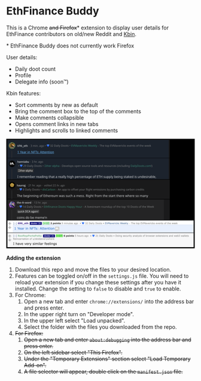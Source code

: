 # EthFinance Buddy

This is a Chrome ~~and Firefox~~* extension to display user details for EthFinance contributors on old/new Reddit and [Kbin](https://kbin.social/m/ethfinance/).

\* EthFinance Buddy does not currently work Firefox

User details:
- Daily doot count
- Profile
- Delegate info (soon™)

Kbin features:
- Sort comments by new as default
- Bring the comment box to the top of the comments
- Make comments collapsible
- Opens comment links in new tabs
- Highlights and scrolls to linked comments


<img src="img/example.png" width="800px">


**Adding the extension**

1. Download this repo and move the files to your desired location.
1. Features can be toggled on/off in the `settings.js` file. You will need to reload your extension if you change these settings after you have it installed. Change the setting to `false` to disable and `true` to enable.
1. For Chrome:
	1. Open a new tab and enter `chrome://extensions/` into the address bar and press enter.
	1. In the upper right turn on "Developer mode".
	1. In the upper left select "Load unpacked".
	1. Select the folder with the files you downloaded from the repo.
1. ~~For Firefox:~~
	1. ~~Open a new tab and enter `about:debugging` into the address bar and press enter.~~
	1. ~~On the left sidebar select "This Firefox".~~
	1. ~~Under the "Temporary Extensions" section select "Load Temporary Add-on".~~
	1. ~~A file selector will appear, double click on the `manifest.json` file.~~

